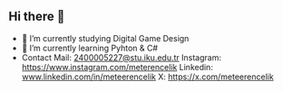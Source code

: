 ## Hi there 👋
- 🔭 I’m currently studying Digital Game Design
- 🌱 I’m currently learning Pyhton & C#
- Contact
Mail: 2400005227@stu.iku.edu.tr
Instagram: https://www.instagram.com/meterencelik
Linkedin: www.linkedin.com/in/meteerencelik
X: https://x.com/meteerencelik
<!--
**MeteErenCelik/MeteErenCelik** is a ✨ _special_ ✨ repository because its `README.md` (this file) appears on your GitHub profile.

Here are some ideas to get you started:

- 🔭 I’m currently working on ...
- 🌱 I’m currently learning Pyhton & C#
- 👯 I’m looking to collaborate on ...
- 🤔 I’m looking for help with ...
- 💬 Ask me about ...
- 📫 How to reach me: ...
- 😄 Pronouns: ...
- ⚡ Fun fact: ...
-->
